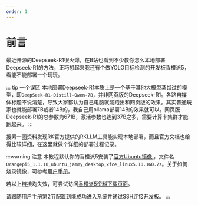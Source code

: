 ```yaml
---
order: 1
---
```


# 前言
最近开源的Deepseek-R1很火爆，在B站也看到不少教你怎么本地部署Deepseek-R1的方法，正巧想起来我还有个做YOLO目标检测的开发板香橙派5，看能不能部署一个玩玩。

::: tip 一个误区
本地部署Deepseek-R1本质上是一个基于其他大模型蒸馏过的模型，即`DeepSeek-R1-Distill-Qwen-7B`，并非网页版的Deepseek-R1。各路自媒体标题不说清楚，导致大家都认为自己电脑就能跑出和网页版的效果。其实普通玩家也就能部署7B或者14B的，我自己用ollama部署14B的效果就可以。网页版Deepseek-R1的总参数为671B，激活参数也达到37B之多，需要计算卡集群才能跑起来。
:::

搜索一圈资料发现RK官方提供的RKLLM工具能实现本地部署，而且官方文档也给得比较详细，在这里就做个详细的部署过程记录。

:::warning 注意
本教程默认你的香橙派5安装了[官方Ubuntu镜像 ](https://pan.baidu.com/s/1MMyK2cA54zV-swELYAu5yw?pwd=mjbi)，文件名`Orangepi5_1.1.10_ubuntu_jammy_desktop_xfce_linux5.10.160.7z`。关于如何烧录镜像，可参考[用户手册](https://pan.baidu.com/share/init?surl=MKh3QE0dlz6PPDLS-OOuCw&pwd=ev2y)。

若以上链接均失效，可尝试访问[香橙派5资料下载页面](http://www.orangepi.cn/html/hardWare/computerAndMicrocontrollers/service-and-support/Orange-pi-5.html)。

请跟随用户手册第2节配置到能成功进入系统并通过SSH连接开发板。
:::
